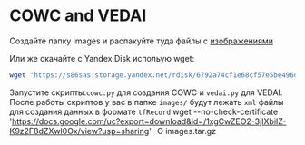 # COWC and VEDAI

Создайте папку images и распакуйте туда файлы с  [изображениями](https://drive.google.com/file/d/1xgCwZEO2-3jIXbiIZ-K9z2F8dZXwl0Ox/view?usp=sharing)

Или же скачайте с Yandex.Disk испольую wget:

```bash
wget "https://s86sas.storage.yandex.net/rdisk/6792a74cf1e68cf57e5be496db873ce6657e1b9d3e7d087c9a459de40f717d00/5ab1f9ed/XdfMxdH_MOJhO8KXmNHCApGWGJVCUBut601Tx5r_ZFt3MI-C__ac98WzXNxG5iWCU3FgXa9Xw8_RtI3DbPgfsA==?uid=136485697&filename=images.tar.gz&disposition=attachment&hash=&limit=0&content_type=application%2Fgzip&fsize=2387118080&hid=3ebfaef37299f65ca3d18e651b21d57a&media_type=compressed&tknv=v2&etag=ebd81b2131d95283446f8ec5d51686d2&rtoken=oNSAx44T5YWX&force_default=yes&ycrid=na-427f7f68ef2eb9098b52a57d9f700115-downloader18e&ts=567e633d09540&s=e1bf16e3a0a996fdf57f4d59ab1dae45971b1e867dd7aedb2d24b2186ffc0444&pb=U2FsdGVkX18DU0jul5agHNwzpWJSflCVPjv2OG-qQQO7I1UuZm_wfTuopT1-zH4KD-bAj2R3c0sq6JXuSUYNmJG61bty6ROv7olfvOXpHlU" -O images.tar.gz
```

Запустите скрипты:`cowc.py` для создания COWC и `vedai.py` для VEDAI. После работы скриптов у вас в папке `images/` будут лежать `xml` файлы для создания данных в формате `tfRecord`
wget --no-check-certificate 'https://docs.google.com/uc?export=download&id=/1xgCwZEO2-3jIXbiIZ-K9z2F8dZXwl0Ox/view?usp=sharing' -O images.tar.gz
